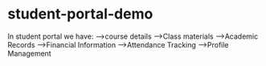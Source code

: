 # student-portal-demo
In student portal we have: -->course details -->Class materials -->Academic Records -->Financial Information -->Attendance Tracking -->Profile Management
